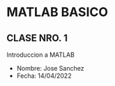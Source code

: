 # MATLAB BASICO

## CLASE NRO. 1 
Introduccion a MATLAB

- Nombre: Jose Sanchez
- Fecha: 14/04/2022
